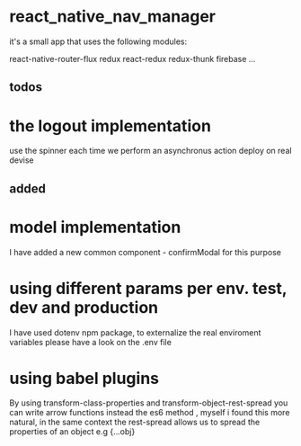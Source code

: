 # react_native_nav_manager
it's a small app that uses the following modules:

  react-native-router-flux
  redux 
  react-redux 
  redux-thunk
  firebase
  ...

## todos
# the logout implementation 
  use the spinner each time we perform an asynchronus action 
  deploy on real devise

## added
# model implementation 
  I have added a new common component - confirmModal for this purpose 
# using different params per env. test, dev and production
  I have used dotenv npm package, to externalize the real enviroment variables
  please have a look on the .env file 
# using babel plugins 
  By  using transform-class-properties and transform-object-rest-spread
  you can write arrow functions instead the es6 method , myself i found this more natural, in the same context the rest-spread allows us to spread the properties of an object e.g {...obj}